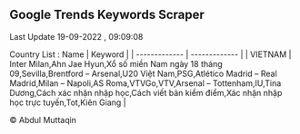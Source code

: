 

## Google Trends Keywords Scraper 
 
Last Update 19-09-2022 , 09:09:08

Country List :
 Name  | Keyword |
| ------------- | ------------- |
| VIETNAM | Inter Milan,Ahn Jae Hyun,Xổ số miền Nam ngày 18 tháng 09,Sevilla,Brentford – Arsenal,U20 Việt Nam,PSG,Atlético Madrid – Real Madrid,Milan – Napoli,AS Roma,VTVGo,VTV,Arsenal – Tottenham,IU,Tina Dương,Cách xác nhận nhập học,Cách viết bản kiểm điểm,Xác nhận nhập học trực tuyến,Tot,Kiên Giang |



© Abdul Muttaqin 
